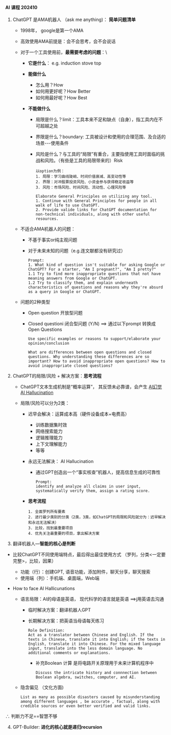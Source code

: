 #### AI 课程 202410

1. ChatGPT 是AMA机器人 （ask me anything)： **简单问题清单**

   - 1998年， google是第一个AMA

   - 高效使用AMA前提是：会不会思考，会不会说话

   - 对于一个工具使用前，**最需要考虑的问题**：\

     - **它是什么**： e.g. induction stove top 

     - **能做什么**

       - 怎么用？How
       - 如何用更好呢？How Better
       - 如何用最好呢？How Best

     - **不能做什么**

       - 局限是什么？limit：工具本来不足和缺点（自身），指工具内在不可超越之处

       - 界限是什么？boundary: 工具被设计和使用的合理范围、及合适的场景---使用条件

       - 风险是什么？与工具的“局限”有重合，主要指使用工具时面临的挑战和风险。（有些是工具的局限带来的）Risk

         ```
         以option为例：
         1. 局限：学习曲线陡峭、时间价值衰减、高变动性等
         2. 界限：对冲股票投资风险、小资金参与获得稳定收益等
         3. 风险：市场风险、时间风险、流动性、心理风险等
         ```

         ```
         Elaborate General Principles on utilizing any tool.
         1. Continue with General Principles for people in all walk of life to use ChatGPT. 
         2. Provide valide links for ChatGPT documentation for non-technical individuals, along with other useful resources. 
         ```

         

   - 不适合AMA机器人的问题：

     - 不基于事实or纯主观问题

     - 对于未来未知的问题（e.g.连文献都没有研究过）

       ```
       Prompt:
       1. What kind of question isn't suitable for asking Google or ChatGPT? For a starter, "Am I pregnant?", "Am I pretty?"
       1.1 Try to find more inappropriate questions that not have meaning answers from Google or ChatGPT. 
       1.2 Try to classify them, and explain underneath characteristics of questions and reasons why they're absurd as a query in Google or ChatGPT.
       
       ```

   - 问题的2种类型

     - Open question 开放型问题

     - Closed questioni 闭合型问题 (Y/N) ==> 通过以下prompt 转换成 Open Questions

       ```
       Use specific examples or reasons to support/elaborate your opinion/conclusion
       ```

       ```
       What are differences between open questions and closed questions. Why understanding these differences are so important? How to avoid inappropriate open questions? How to avoid inappropriate closed questions?
       ```

       

2. ChatGPT的局限/风险 + 解决方案：**思考流程**

   - ChatGPT文本生成机制是“概率运算”， 其反馈未必靠谱，会产生 <u>AI幻觉 AI Hallucination</u>

   - 局限/风险可以分为2类：

     - 迟早会解决：运算成本高（硬件设备成本+电费高）

       - 训练数据集时效
       - 网络搜索能力
       - 逻辑推理能力
       - 上下文理解能力
       - 等等

     - 永远无法解决： AI Hallucination

       - 通过GPT创造出一个“事实核查”机器人，提高信息生成的可靠性

         ```
         Prompt:
         identify and analyze all claims in user input, systematically verify them, assign a rating score. 
         
         ```
         
         
     
     - **思考流程**
     
       ```
       1. 全面罗列所有要素
       2. 进行最少类别的分类（2类，3类，如ChatGPT的局限和风险就分为：迟早解决和永远无法解决）
       3. 比较，找到最重要项目
       4. 优先关注最重要的项目，拿出解决方案
       ```
     

3.  翻译机器人—**智能的核心是判断**

   - 比较ChatGPT不同使用端特点，最后得出最佳使用方式 （罗列，分类<一定要完整>，比较，因果）

     - 功能（行）：创建GPT, 语音功能，添加附件，聊天分享，聊天搜索
     - 使用端（列）：手机端、桌面端，Web端

   - How to face AI Hallicunations

     - 语言局限：AI的母语是英语， 现代科学的语言就是英语 ==>j用英语去沟通

       - 临时解决方案：翻译机器人GPT

       - 长期解决方案：把英语当母语每天练习

         ```
         Role Definition:
         Act as a translator between Chinese and English. If the texts in Chinese, translate it into English; if the texts in English, translate it into Chinese. For the mixed language input, translate into the less domain language. No additional comments or explanations. 
         ```

         - 补充Boolean 计算 是将电路开关原理用于未来计算机程序中

           ```
           Discuss the intricate history and connnection between Boolean algebra, switches, computer, and AI. 
           ```

           

     - 隐含偏见 （文化方面)

       ```
       List as many as possible disasters caused by misunderstanding among different languages , be accurate , factual, along with credible sources or even better verified and valid links. 
       ```

   ∴ 判断力不足==智慧不够

4. GPT-Builder: **进化的核心就是递归recursion**











